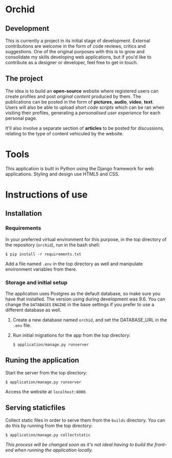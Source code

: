 # Orchid 

## Development

This is currently a project in its initial stage of development. External contributions are welcome in the form of code reviews, critics and suggestions. One of the original purposes with this is to grow and consolidate my skills developing web applications, but if you'd like to contribute as a designer or developer, feel free to get in touch.


## The project

The idea is to build an **open-source** website where registered users can create profiles and post *original content* produced by them. The publications can be posted in the form of **pictures**, **audio**, **video**, **text**. Users will also be able to upload *short code scripts* which can be ran when visiting their profiles, generating a *personalised user experience* for each personal page. 

It'll also involve a separate section of **articles** to be posted for discussions, relating to the type of content vehiculed by the website.


# Tools

This application is built in Python using the Django framework for web applications. Styling and design use HTML5 and CSS.



# Instructions of use

## Installation

### Requirements
In your preferred virtual environment for this purpose, in the top directory of the repository (`orchid`), run in the bash shell:

    $ pip install -r requirements.txt

Add a file named `.env` in the top directory as well and manipulate environment variables from there.

### Storage and initial setup
The application uses Postgres as the default database, so make sure you have that installed. The version using during development was 9.6. 
You can change the `DATABASES` `ENGINE` in the base settings if you prefer to use a different database as well.

1. Create a new database named `orchid`, and set the DATABASE_URL in the `.env` file.

2. Run initial migrations for the app from the top directory:

    `$ application/manage.py runserver`


## Runing the application
Start the server from the top directory:

    $ application/manage.py runserver

Access the website at `localhost:8000`.


## Serving staticfiles


Collect static files in order to serve them from the `builds` directory. You can do this by running from the top directory:

    $ application/manage.py collectstatic

_This process will be changed soon as it's not ideal having to build the front-end when running the application locally._
